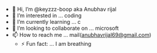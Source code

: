 - 👋 Hi, I’m @keyzzz-boop aka Anubhav rijal
- 👀 I’m interested in ... coding 
- 🌱 I’m currently learning ... c 
- 💞️ I’m looking to collaborate on ... microsoft 
- 📫 How to reach me ... mail(anubhavrijal69@gmail.com)
  - ⚡ Fun fact: ... I am breathing 

<!---
keyzzz-boop/keyzzz-boop is a ✨ special ✨ repository because its `README.md` (this file) appears on your GitHub profile.
You can click the Preview link to take a look at your changes.
--->
